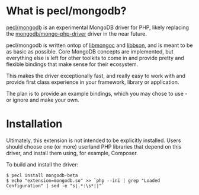 # What is pecl/mongodb?

[pecl/mongodb](https://github.com/mongodb-labs/mongo-php-driver-prototype) is an
experimental MongoDB driver for PHP, likely replacing the
[mongodb/mongo-php-driver](https://github.com/mongodb/mongo-php-driver) driver in the
near future.

pecl/mongodb is written ontop of [libmongoc](https://github.com/mongodb/mongo-c-driver) and
[libbson](https://github.com/mongodb/libbson), and is meant to be as basic as possible.
Core MongoDB concepts are implemented, but everything else is left for other toolkits
to come in and provide pretty and flexible bindings that make sense for their ecosystem.

This makes the driver exceptionally fast, and really easy to work with and provide
first class experience in your framework, library or application.

The plan is to provide an example bindings, which you may chose to use - or ignore
and make your own.



# Installation

Ultimately, this extension is not intended to be explicitly installed. Users should
choose one (or more) userland PHP libraries that depend on this driver, and install
them using, for example, Composer.

To build and install the driver:

	$ pecl install mongodb-beta
	$ echo "extension=mongodb.so" >> `php --ini | grep "Loaded Configuration" | sed -e "s|.*:\s*||"`


